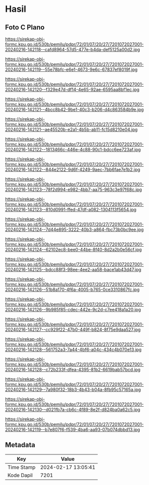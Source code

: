 # Hasil

## Foto C Plano

https://sirekap-obj-formc.kpu.go.id/530b/pemilu/pdpr/72/01/07/20/27/7201072027001-20240216-142118--cafd8964-57d5-477e-b4da-def5125a00d2.jpg

https://sirekap-obj-formc.kpu.go.id/530b/pemilu/pdpr/72/01/07/20/27/7201072027001-20240216-142119--55e78bfc-e6e1-4673-9e6c-67837ef8019f.jpg

https://sirekap-obj-formc.kpu.go.id/530b/pemilu/pdpr/72/01/07/20/27/7201072027001-20240216-142120--f329e47d-df14-4e65-92ae-6595aa8bf1ec.jpg

https://sirekap-obj-formc.kpu.go.id/530b/pemilu/pdpr/72/01/07/20/27/7201072027001-20240216-142121--4bcc8b42-9be1-40c3-b206-d4c863584b9e.jpg

https://sirekap-obj-formc.kpu.go.id/530b/pemilu/pdpr/72/01/07/20/27/7201072027001-20240216-142121--ae45520b-e2a1-4b5b-ab11-fc15d8210e04.jpg

https://sirekap-obj-formc.kpu.go.id/530b/pemilu/pdpr/72/01/07/20/27/7201072027001-20240216-142122--1813466c-446e-4c88-90c1-bdcc6ee723af.jpg

https://sirekap-obj-formc.kpu.go.id/530b/pemilu/pdpr/72/01/07/20/27/7201072027001-20240216-142122--844e2122-9d6f-4249-9aec-7bb6fae7e1b2.jpg

https://sirekap-obj-formc.kpu.go.id/530b/pemilu/pdpr/72/01/07/20/27/7201072027001-20240216-142123--78f2d994-e982-4bb7-aa75-963c3e97f68c.jpg

https://sirekap-obj-formc.kpu.go.id/530b/pemilu/pdpr/72/01/07/20/27/7201072027001-20240216-142123--810d0991-ffed-47df-a082-1304113f5654.jpg

https://sirekap-obj-formc.kpu.go.id/530b/pemilu/pdpr/72/01/07/20/27/7201072027001-20240216-142124--7d44e895-3222-40b3-a864-fbc73b0bc9ee.jpg

https://sirekap-obj-formc.kpu.go.id/530b/pemilu/pdpr/72/01/07/20/27/7201072027001-20240216-142124--62102ec8-bee0-44be-8f40-8d2a2b0e56cf.jpg

https://sirekap-obj-formc.kpu.go.id/530b/pemilu/pdpr/72/01/07/20/27/7201072027001-20240216-142125--bdcc88f3-98ee-4ee2-aa58-bace1ab43d47.jpg

https://sirekap-obj-formc.kpu.go.id/530b/pemilu/pdpr/72/01/07/20/27/7201072027001-20240216-142126--51b8a170-4f6a-4005-b765-0ce3310867fc.jpg

https://sirekap-obj-formc.kpu.go.id/530b/pemilu/pdpr/72/01/07/20/27/7201072027001-20240216-142126--9b985f85-cdec-442e-9c2d-c7ee418a1a20.jpg

https://sirekap-obj-formc.kpu.go.id/530b/pemilu/pdpr/72/01/07/20/27/7201072027001-20240216-142127--cc929f22-47b0-449f-b824-8f75e9daa527.jpg

https://sirekap-obj-formc.kpu.go.id/530b/pemilu/pdpr/72/01/07/20/27/7201072027001-20240216-142128--561752a3-7a44-4bf6-a04c-434c4b070e13.jpg

https://sirekap-obj-formc.kpu.go.id/530b/pemilu/pdpr/72/01/07/20/27/7201072027001-20240216-142128--c72b233f-dfea-4395-81b2-6619bab57bcd.jpg

https://sirekap-obj-formc.kpu.go.id/530b/pemilu/pdpr/72/01/07/20/27/7201072027001-20240216-142129--7a980f32-18b3-4b43-b04a-8fb95c57165a.jpg

https://sirekap-obj-formc.kpu.go.id/530b/pemilu/pdpr/72/01/07/20/27/7201072027001-20240216-142130--d021fb7a-cb6c-4f89-8e2f-d824ba0a62c5.jpg

https://sirekap-obj-formc.kpu.go.id/530b/pemilu/pdpr/72/01/07/20/27/7201072027001-20240216-142119--b7e807f6-f539-4ba6-aa93-07b074dbbd13.jpg


## Metadata

| Key        | Value               |
| ---------- | ------------------- |
| Time Stamp | 2024-02-17 13:05:41 |
| Kode Dapil | 7201                |



